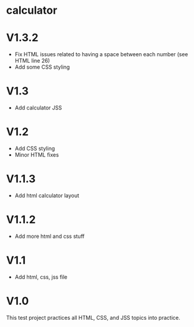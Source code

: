 # calculator
<h1>V1.3.2</h1>
<ul>
<li> Fix HTML issues related to having a space between each number (see HTML line 26)
</li>
<li> Add some CSS styling
</li>
</ul>

<h1>V1.3</h1>
<ul>
<li> Add calculator JSS
</li>
</ul>

<h1>V1.2</h1>
<ul>
<li> Add CSS styling
</li>
<li> Minor HTML fixes
</li>
</ul>

<h1>V1.1.3</h1>
<ul>
<li> Add html calculator layout
</li>
</ul>

<h1>V1.1.2</h1>
<ul>
<li> Add more html and css stuff
</li>
</ul>

<h1>V1.1</h1>
<ul>
<li> Add html, css, jss file
</li>
</ul>

<h1>V1.0</h1>
This test project practices all HTML, CSS, and JSS topics into practice.